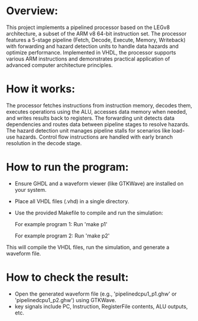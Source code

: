 # Overview:
This project implements a pipelined processor based on the LEGv8 architecture, a subset of the ARM v8 64-bit instruction set. The processor features a 5-stage pipeline (Fetch, Decode, Execute, Memory, Writeback) with forwarding and hazard detection units to handle data hazards and optimize performance. Implemented in VHDL, the processor supports various ARM instructions and demonstrates practical application of advanced computer architecture principles.

# How it works:
The processor fetches instructions from instruction memory, decodes them, executes operations using the ALU, accesses data memory when needed, and writes results back to registers. The forwarding unit detects data dependencies and routes data between pipeline stages to resolve hazards. The hazard detection unit manages pipeline stalls for scenarios like load-use hazards. Control flow instructions are handled with early branch resolution in the decode stage.

# How to run the program:
- Ensure GHDL and a waveform viewer (like GTKWave) are installed on your system.
- Place all VHDL files (.vhd) in a single directory.
- Use the provided Makefile to compile and run the simulation:

  For example program 1: Run 'make p1'
  
  For example program 2: Run 'make p2'

This will compile the VHDL files, run the simulation, and generate a waveform file.

# How to check the result:
- Open the generated waveform file (e.g., 'pipelinedcpu1_p1.ghw' or 'pipelinedcpu1_p2.ghw') using GTKWave.
- key signals include PC, Instruction, RegisterFile contents, ALU outputs, etc.

